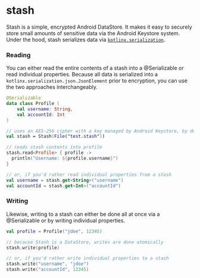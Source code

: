 # stash
Stash is a simple, encrypted Android DataStore. It makes it easy to securely store small amounts of sensitive data via the Android Keystore system. Under the hood, stash serializes data via [`kotlinx.serialization`](https://github.com/Kotlin/kotlinx.serialization/blob/master/docs/serialization-guide.md).

### Reading
You can either read the entire contents of a stash into a @Serializable or read individual properties. Because all data is serialized into a `kotlinx.serialization.json.JsonElement` prior to encryption, you can use the two approaches interchangeably.
```kotlin
@Serializable
data class Profile (
    val username: String,
    val accountId: Int
)

// uses an AES-256 cipher with a key managed by Android Keystore, by defaut
val stash = Stash(File("test.stash"))

// reads stash contents into profile
stash.read<Profile> { profile ->
  println("Username: ${profile.username}")
}

// or, if you'd rather read individual properties from a stash
val username = stash.get<String>("username")
val accountId = stash.get<Int>("accountId")
```

### Writing
Likewise, writing to a stash can either be done all at once via a @Serializable or by writing individual properties.
```kotlin
val profile = Profile("jdoe", 12345)

// because Stash is a DataStore, writes are done atomically
stash.write(profile)

// or, if you'd rather write individual properties to a stash
stash.write("username", "jdoe")
stash.write("accountId", 12345)
```
